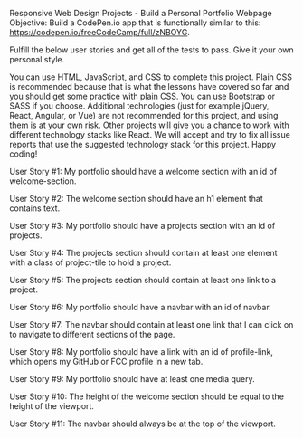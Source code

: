 Responsive Web Design Projects - Build a Personal Portfolio Webpage
Objective: Build a CodePen.io app that is functionally similar to this: https://codepen.io/freeCodeCamp/full/zNBOYG.

Fulfill the below user stories and get all of the tests to pass. Give it your own personal style.

You can use HTML, JavaScript, and CSS to complete this project. Plain CSS is recommended because that is what the lessons have covered so far and you should get some practice with plain CSS. You can use Bootstrap or SASS if you choose. Additional technologies (just for example jQuery, React, Angular, or Vue) are not recommended for this project, and using them is at your own risk. Other projects will give you a chance to work with different technology stacks like React. We will accept and try to fix all issue reports that use the suggested technology stack for this project. Happy coding!

User Story #1: My portfolio should have a welcome section with an id of welcome-section.

User Story #2: The welcome section should have an h1 element that contains text.

User Story #3: My portfolio should have a projects section with an id of projects.

User Story #4: The projects section should contain at least one element with a class of project-tile to hold a project.

User Story #5: The projects section should contain at least one link to a project.

User Story #6: My portfolio should have a navbar with an id of navbar.

User Story #7: The navbar should contain at least one link that I can click on to navigate to different sections of the page.

User Story #8: My portfolio should have a link with an id of profile-link, which opens my GitHub or FCC profile in a new tab.

User Story #9: My portfolio should have at least one media query.

User Story #10: The height of the welcome section should be equal to the height of the viewport.

User Story #11: The navbar should always be at the top of the viewport.